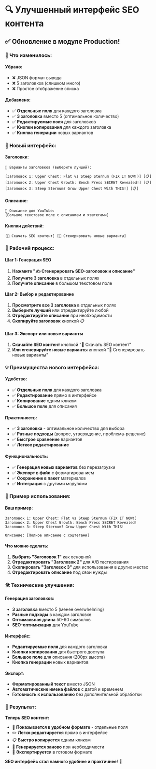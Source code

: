 # 🔍 Улучшенный интерфейс SEO контента

## ✅ Обновление в модуле Production!

### 🚀 Что изменилось:

#### **Убрано:**
- ❌ JSON формат вывода
- ❌ 5 заголовков (слишком много)
- ❌ Простое отображение списка

#### **Добавлено:**
- ✅ **Отдельные поля** для каждого заголовка
- ✅ **3 заголовка** вместо 5 (оптимальное количество)
- ✅ **Редактируемые поля** для заголовков
- ✅ **Кнопки копирования** для каждого заголовка
- ✅ **Кнопка генерации** новых вариантов

### 🎯 Новый интерфейс:

#### **Заголовки:**
```
📝 Варианты заголовков (выберите лучший):

[Заголовок 1: Upper Chest: Flat vs Steep Sternum (FIX IT NOW!)] [📋]
[Заголовок 2: Upper Chest Growth: Bench Press SECRET Revealed!] [📋]
[Заголовок 3: Steep Sternum? Grow Upper Chest With THIS!] [📋]
```

#### **Описание:**
```
📄 Описание для YouTube:
[Большое текстовое поле с описанием и хэштегами]
```

#### **Кнопки действий:**
```
[💾 Скачать SEO контент] [🔄 Сгенерировать новые варианты]
```

### 🔄 Рабочий процесс:

#### **Шаг 1: Генерация SEO**
1. **Нажмите "✍️ Сгенерировать SEO-заголовок и описание"**
2. **Получите 3 заголовка** в отдельных полях
3. **Получите описание** в большом текстовом поле

#### **Шаг 2: Выбор и редактирование**
1. **Просмотрите все 3 заголовка** в отдельных полях
2. **Выберите лучший** или отредактируйте любой
3. **Отредактируйте описание** при необходимости
4. **Скопируйте заголовок** кнопкой 📋

#### **Шаг 3: Экспорт или новые варианты**
1. **Скачайте SEO контент** кнопкой "💾 Скачать SEO контент"
2. **Или сгенерируйте новые варианты** кнопкой "🔄 Сгенерировать новые варианты"

### 💡 Преимущества нового интерфейса:

#### **Удобство:**
- ✅ **Отдельные поля** для каждого заголовка
- ✅ **Редактирование** прямо в интерфейсе
- ✅ **Копирование** одним кликом
- ✅ **Большое поле** для описания

#### **Практичность:**
- ✅ **3 заголовка** - оптимальное количество для выбора
- ✅ **Разные подходы** (вопрос, утверждение, проблема-решение)
- ✅ **Быстрое сравнение** вариантов
- ✅ **Легкое редактирование**

#### **Функциональность:**
- ✅ **Генерация новых вариантов** без перезагрузки
- ✅ **Экспорт в файл** с форматированием
- ✅ **Сохранение в пакет** материалов
- ✅ **Интеграция** с другими модулями

### 🎯 Пример использования:

#### **Ваш пример:**
```
Заголовок 1: Upper Chest: Flat vs Steep Sternum (FIX IT NOW!)
Заголовок 2: Upper Chest Growth: Bench Press SECRET Revealed!
Заголовок 3: Steep Sternum? Grow Upper Chest With THIS!

Описание: [Полное описание с хэштегами]
```

#### **Что можно сделать:**
1. **Выбрать "Заголовок 1"** как основной
2. **Отредактировать "Заголовок 2"** для A/B тестирования
3. **Скопировать "Заголовок 3"** для использования в других местах
4. **Отредактировать описание** под свои нужды

### 🛠️ Технические улучшения:

#### **Генерация заголовков:**
- **3 заголовка** вместо 5 (менее overwhelming)
- **Разные подходы** в каждом заголовке
- **Оптимальная длина** 50-60 символов
- **SEO-оптимизация** для YouTube

#### **Интерфейс:**
- **Редактируемые поля** для каждого заголовка
- **Кнопки копирования** для быстрого доступа
- **Большое поле** для описания (200px высота)
- **Кнопка генерации** новых вариантов

#### **Экспорт:**
- **Форматированный текст** вместо JSON
- **Автоматические имена файлов** с датой и временем
- **Готовность к использованию** без дополнительной обработки

### 🎊 Результат:

**Теперь SEO контент:**
- 📝 **Показывается в удобном формате** - отдельные поля
- ✏️ **Легко редактируется** прямо в интерфейсе
- 📋 **Быстро копируется** одним кликом
- 🔄 **Генерируется заново** при необходимости
- 💾 **Экспортируется** в готовом формате

**SEO интерфейс стал намного удобнее и практичнее!** 🎉









